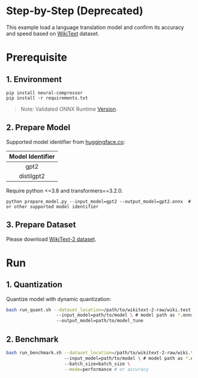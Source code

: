 Step-by-Step (Deprecated)
============

This example load a language translation model and confirm its accuracy and speed based on [WikiText](https://blog.einstein.ai/the-wikitext-long-term-dependency-language-modeling-dataset/) dataset.

# Prerequisite

## 1. Environment
```shell
pip install neural-compressor
pip install -r requirements.txt
```
> Note: Validated ONNX Runtime [Version](/docs/source/installation_guide.md#validated-software-environment).

## 2. Prepare Model

Supported model identifier from [huggingface.co](https://huggingface.co/):

|                 Model Identifier                |
|:-----------------------------------------------:|
|           gpt2          |
|             distilgpt2           |

Require python <=3.8 and transformers==3.2.0.

```shell
python prepare_model.py --input_model=gpt2 --output_model=gpt2.onnx  # or other supported model identifier
```

## 3. Prepare Dataset
Please download [WikiText-2 dataset](https://s3.amazonaws.com/research.metamind.io/wikitext/wikitext-2-raw-v1.zip).

# Run

## 1. Quantization

Quantize model with dynamic quantization:

```bash
bash run_quant.sh --dataset_location=/path/to/wikitext-2-raw/wiki.test.raw \ 
                   --input_model=path/to/model \ # model path as *.onnx
                   --output_model=path/to/model_tune
```

## 2. Benchmark

```bash
bash run_benchmark.sh --dataset_location=/path/to/wikitext-2-raw/wiki.test.raw \ 
                      --input_model=path/to/model \ # model path as *.onnx
                      --batch_size=batch_size \
                      --mode=performance # or accuracy
```
